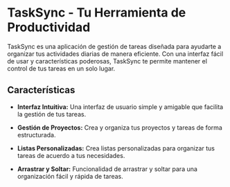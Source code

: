 # TaskSync - Tu Herramienta de Productividad

TaskSync es una aplicación de gestión de tareas diseñada para ayudarte a organizar tus actividades diarias de manera eficiente. Con una interfaz fácil de usar y características poderosas, TaskSync te permite mantener el control de tus tareas en un solo lugar.

## Características

- **Interfaz Intuitiva:** Una interfaz de usuario simple y amigable que facilita la gestión de tus tareas.
  
- **Gestión de Proyectos:** Crea y organiza tus proyectos y tareas de forma estructurada.

- **Listas Personalizadas:** Crea listas personalizadas para organizar tus tareas de acuerdo a tus necesidades.

- **Arrastrar y Soltar:** Funcionalidad de arrastrar y soltar para una organización fácil y rápida de tareas.
